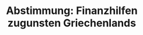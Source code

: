 ---
abstimmung:
  abstimmung: 1
  bundestagssitzung: 43
  datum: 29. Juni 2018
  legislaturperiode: 19
categories:
- Todo
data:
- title: Abstimmungsergebnis 20180629-data.pdf
  url: /res/2021-btw/abstimmungsergebnisse/20180629-data.pdf
- title: Abstimmungsergebnis 20180629_xls-data.xls
  url: /res/2021-btw/abstimmungsergebnisse/20180629_xls-data.xls
- title: Abstimmungsergebnis 20180629_xls-datacsv
  url: /res/2021-btw/abstimmungsergebnisse/csv/20180629_xls-datacsv
ergebnis:
  AfD:
    enthaltung: 0
    gesamt: 92
    ja: 0
    nein: 80
    nichtabgegeben: 12
    ungueltig: 0
  Bündnis 90/Die Grünen:
    enthaltung: 0
    gesamt: 67
    ja: 60
    nein: 0
    nichtabgegeben: 7
    ungueltig: 0
  Die Linke:
    enthaltung: 0
    gesamt: 69
    ja: 0
    nein: 57
    nichtabgegeben: 12
    ungueltig: 0
  FDP:
    enthaltung: 0
    gesamt: 80
    ja: 0
    nein: 75
    nichtabgegeben: 5
    ungueltig: 0
  cdu/csu:
    enthaltung: 7
    gesamt: 246
    ja: 211
    nein: 12
    nichtabgegeben: 16
    ungueltig: 0
  file: 20180629_xls-data.xls
  fraktionslos:
    enthaltung: 0
    gesamt: 2
    ja: 0
    nein: 2
    nichtabgegeben: 0
    ungueltig: 0
  spd:
    enthaltung: 0
    gesamt: 153
    ja: 138
    nein: 0
    nichtabgegeben: 15
    ungueltig: 0
layout: abstimmung
links:
- title: Link zu bundestag.de
  url: https://www.bundestag.de/parlament/plenum/abstimmung/abstimmung?id=529
preview: 'Deutscher Bundestag


  43. Sitzung des Deutschen Bundestages

  am Freitag, 29. Juni 2018


  Endgültiges Ergebnis der Namentlichen Abstimmung Nr. 1


  Antrag des Bundesministeriums der Finanzen

  Finanzhilfen zugunsten Griechenlands:

  Vierte und letzte Überprüfung des ESM-Anpassungsprogramms, mittelfristige

  schuldenbezogene Maßnahmen

  Drs. 19/2961'
tags:
- Todo
title: 'Abstimmung: Finanzhilfen zugunsten Griechenlands'
---